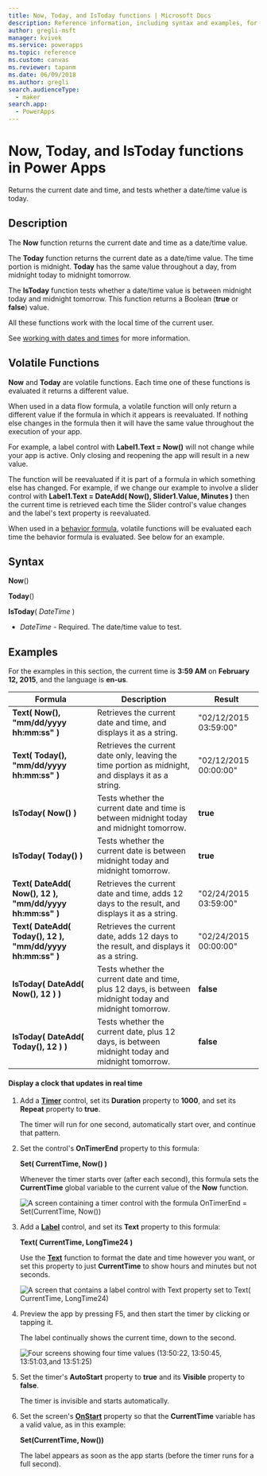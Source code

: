 ```yaml
---
title: Now, Today, and IsToday functions | Microsoft Docs
description: Reference information, including syntax and examples, for the Now, Today, and IsToday functions in Power Apps
author: gregli-msft
manager: kvivek
ms.service: powerapps
ms.topic: reference
ms.custom: canvas
ms.reviewer: tapanm
ms.date: 06/09/2018
ms.author: gregli
search.audienceType: 
  - maker
search.app: 
  - PowerApps
---
```

# Now, Today, and IsToday functions in Power Apps
Returns the current date and time, and tests whether a date/time value is today.

## Description
The **Now** function returns the current date and time as a date/time value.

The **Today** function returns the current date as a date/time value. The time portion is midnight. **Today** has the same value throughout a day, from midnight today to midnight tomorrow.

The **IsToday** function tests whether a date/time value is between midnight today and midnight tomorrow. This function returns a Boolean (**true** or **false**) value.

All these functions work with the local time of the current user.

See [working with dates and times](../show-text-dates-times.md) for more information.

## Volatile Functions
**Now** and **Today** are volatile functions.  Each time one of these functions is evaluated it returns a different value.  

When used in a data flow formula, a volatile function will only return a different value if the formula in which it appears is reevaluated.  If nothing else changes in the formula then it will have the same value throughout the execution of your app.

For example, a label control with **Label1.Text = Now()** will not change while your app is active.  Only closing and reopening the app will result in a new value.

The function will be reevaluated if it is part of a formula in which something else has changed.  For example, if we change our example to involve a slider control with **Label1.Text = DateAdd( Now(), Slider1.Value, Minutes )** then the current time is retrieved each time the Slider control's value changes and the label's text property is reevaluated.

When used in a [behavior formula](../working-with-formulas-in-depth.md), volatile functions will be evaluated each time the behavior formula is evaluated.  See below for an example.

## Syntax
**Now**()

**Today**()

**IsToday**( *DateTime* )

* *DateTime* - Required.  The date/time value to test.

## Examples
For the examples in this section, the current time is **3:59 AM** on **February 12, 2015**, and the language is **en-us**.

| Formula | Description | Result |
| --- | --- | --- |
| **Text( Now(), "mm/dd/yyyy hh:mm:ss" )** |Retrieves the current date and time, and displays it as a string. |"02/12/2015 03:59:00" |
| **Text( Today(), "mm/dd/yyyy hh:mm:ss" )** |Retrieves the current date only, leaving the time portion as midnight, and displays it as a string. |"02/12/2015 00:00:00" |
| **IsToday( Now() )** |Tests whether the current date and time is between midnight today and midnight tomorrow. |**true** |
| **IsToday( Today() )** |Tests whether the current date is between midnight today and midnight tomorrow. |**true** |
| **Text( DateAdd( Now(), 12 ), "mm/dd/yyyy hh:mm:ss" )** |Retrieves the current date and time, adds 12 days to the result, and displays it as a string. |"02/24/2015 03:59:00" |
| **Text( DateAdd( Today(), 12 ), "mm/dd/yyyy hh:mm:ss" )** |Retrieves the current date, adds 12 days to the result, and displays it as a string. |"02/24/2015 00:00:00" |
| **IsToday( DateAdd( Now(), 12 ) )** |Tests whether the current date and time, plus 12 days, is between midnight today and midnight tomorrow. |**false** |
| **IsToday( DateAdd( Today(), 12 ) )** |Tests whether the current date, plus 12 days, is between midnight today and midnight tomorrow. |**false** |

#### Display a clock that updates in real time

1. Add a **[Timer](../controls/control-timer.md)** control, set its **Duration** property to **1000**, and set its **Repeat** property to **true**.

    The timer will run for one second, automatically start over, and continue that pattern. 

1. Set the control's **OnTimerEnd** property to this formula:

    **Set( CurrentTime, Now() )**

    Whenever the timer starts over (after each second), this formula sets the **CurrentTime** global variable to the current value of the **Now** function.

	![A screen containing a timer control with the formula OnTimerEnd = Set(CurrentTime, Now())](media/function-now-today-istoday/now-set-currenttime.png)

1. Add a **[Label](../controls/control-text-box.md)** control, and set its **Text** property to this formula:

    **Text( CurrentTime, LongTime24 )**

    Use the **[Text](function-text.md)** function to format the date and time however you want, or set this property to just **CurrentTime** to show hours and minutes but not seconds.

	![A screen that contains a label control with Text property set to Text( CurrentTime, LongTime24)](media/function-now-today-istoday/now-use-currenttime.png)

1. Preview the app by pressing F5, and then start the timer by clicking or tapping it.

    The label continually shows the current time, down to the second.

	![Four screens showing four time values (13:50:22, 13:50:45, 13:51:03,and  13:51:25)](media/function-now-today-istoday/now-four-times.png)

1. Set the timer's **AutoStart** property to **true** and its **Visible** property to **false**.

    The timer is invisible and starts automatically.

1. Set the screen's **[OnStart](../controls/control-screen.md)** property so that the **CurrentTime** variable has a valid value, as in this example:

    **Set(CurrentTime, Now())**

    The label appears as soon as the app starts (before the timer runs for a full second).
